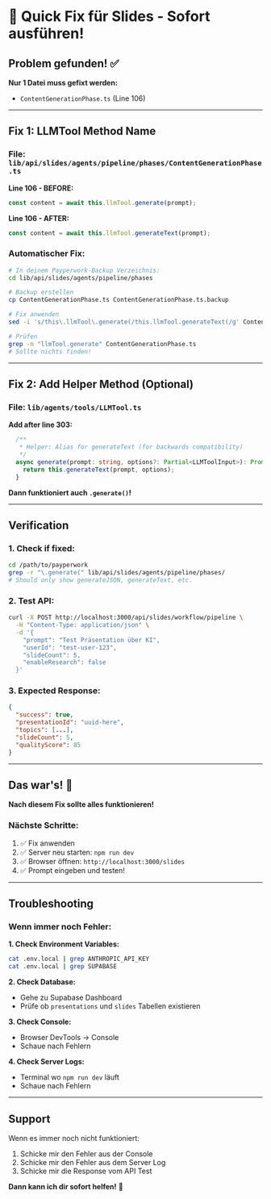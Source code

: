# 🔧 Quick Fix für Slides - Sofort ausführen!

## Problem gefunden! ✅

**Nur 1 Datei muss gefixt werden:**
- `ContentGenerationPhase.ts` (Line 106)

---

## Fix 1: LLMTool Method Name

### File: `lib/api/slides/agents/pipeline/phases/ContentGenerationPhase.ts`

**Line 106 - BEFORE:**
```typescript
const content = await this.llmTool.generate(prompt);
```

**Line 106 - AFTER:**
```typescript
const content = await this.llmTool.generateText(prompt);
```

### Automatischer Fix:

```bash
# In deinem Payperwork-Backup Verzeichnis:
cd lib/api/slides/agents/pipeline/phases

# Backup erstellen
cp ContentGenerationPhase.ts ContentGenerationPhase.ts.backup

# Fix anwenden
sed -i 's/this\.llmTool\.generate(/this.llmTool.generateText(/g' ContentGenerationPhase.ts

# Prüfen
grep -n "llmTool.generate" ContentGenerationPhase.ts
# Sollte nichts finden!
```

---

## Fix 2: Add Helper Method (Optional)

### File: `lib/agents/tools/LLMTool.ts`

**Add after line 303:**
```typescript
  /**
   * Helper: Alias for generateText (for backwards compatibility)
   */
  async generate(prompt: string, options?: Partial<LLMToolInput>): Promise<string> {
    return this.generateText(prompt, options);
  }
```

**Dann funktioniert auch `.generate()`!**

---

## Verification

### 1. Check if fixed:
```bash
cd /path/to/payperwork
grep -r "\.generate(" lib/api/slides/agents/pipeline/phases/
# Should only show generateJSON, generateText, etc.
```

### 2. Test API:
```bash
curl -X POST http://localhost:3000/api/slides/workflow/pipeline \
  -H "Content-Type: application/json" \
  -d '{
    "prompt": "Test Präsentation über KI",
    "userId": "test-user-123",
    "slideCount": 5,
    "enableResearch": false
  }'
```

### 3. Expected Response:
```json
{
  "success": true,
  "presentationId": "uuid-here",
  "topics": [...],
  "slideCount": 5,
  "qualityScore": 85
}
```

---

## Das war's! 🎉

**Nach diesem Fix sollte alles funktionieren!**

### Nächste Schritte:
1. ✅ Fix anwenden
2. ✅ Server neu starten: `npm run dev`
3. ✅ Browser öffnen: `http://localhost:3000/slides`
4. ✅ Prompt eingeben und testen!

---

## Troubleshooting

### Wenn immer noch Fehler:

**1. Check Environment Variables:**
```bash
cat .env.local | grep ANTHROPIC_API_KEY
cat .env.local | grep SUPABASE
```

**2. Check Database:**
- Gehe zu Supabase Dashboard
- Prüfe ob `presentations` und `slides` Tabellen existieren

**3. Check Console:**
- Browser DevTools → Console
- Schaue nach Fehlern

**4. Check Server Logs:**
- Terminal wo `npm run dev` läuft
- Schaue nach Fehlern

---

## Support

Wenn es immer noch nicht funktioniert:
1. Schicke mir den Fehler aus der Console
2. Schicke mir den Fehler aus dem Server Log
3. Schicke mir die Response vom API Test

**Dann kann ich dir sofort helfen!** 🚀

